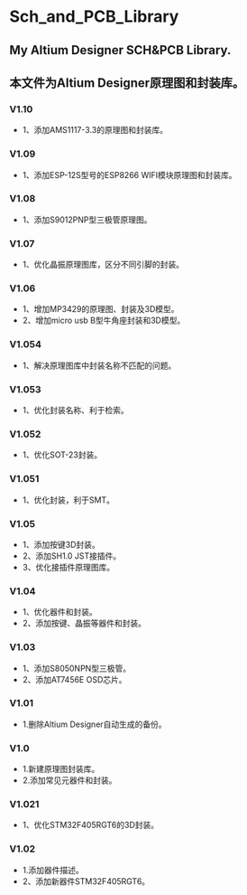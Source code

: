 # Sch_and_PCB_Library
## My Altium Designer SCH&PCB Library. 
## 本文件为Altium Designer原理图和封装库。
### V1.10
  - 1、添加AMS1117-3.3的原理图和封装库。
### V1.09
  - 1、添加ESP-12S型号的ESP8266 WIFI模块原理图和封装库。 
### V1.08
  - 1、添加S9012PNP型三极管原理图。
### V1.07
  - 1、优化晶振原理图库，区分不同引脚的封装。
### V1.06
  - 1、增加MP3429的原理图、封装及3D模型。
  - 2、增加micro usb B型牛角座封装和3D模型。
### V1.054
  - 1、解决原理图库中封装名称不匹配的问题。
### V1.053
  - 1、优化封装名称、利于检索。
### V1.052
  - 1、优化SOT-23封装。
### V1.051
  - 1、优化封装，利于SMT。
### V1.05
  - 1、添加按键3D封装。
  - 2、添加SH1.0 JST接插件。
  - 3、优化接插件原理图库。
### V1.04
  - 1、优化器件和封装。
  - 2、添加按键、晶振等器件和封装。
### V1.03
  - 1、添加S8050NPN型三极管。
  - 2、添加AT7456E OSD芯片。
### V1.01
  - 1.删除Altium Designer自动生成的备份。
### V1.0
  - 1.新建原理图封装库。
  - 2.添加常见元器件和封装。
### V1.021
  - 1、优化STM32F405RGT6的3D封装。
### V1.02
  - 1.添加器件描述。
  - 2、添加新器件STM32F405RGT6。